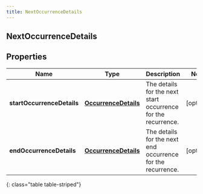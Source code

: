 ```yaml
---
title: NextOccurrenceDetails
---
```

## NextOccurrenceDetails


## Properties

| Name | Type | Description | Notes |
| ------------ | ------------- | ------------- | ------------- |
| **startOccurrenceDetails** | <!----><!---->[**OccurrenceDetails**](OccurrenceDetails.html)<!----> | The details for the next start occurrence for the recurrence. |  [optional] |
| **endOccurrenceDetails** | <!----><!---->[**OccurrenceDetails**](OccurrenceDetails.html)<!----> | The details for the next end occurrence for the recurrence. |  [optional] |
{: class="table table-striped"}




